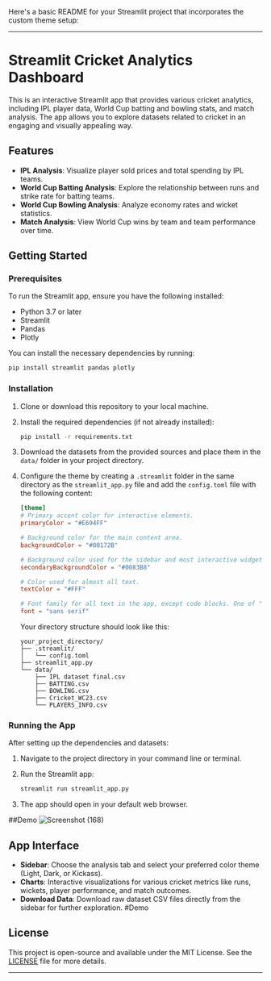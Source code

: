 Here's a basic README for your Streamlit project that incorporates the custom theme setup:

---

# Streamlit Cricket Analytics Dashboard

This is an interactive Streamlit app that provides various cricket analytics, including IPL player data, World Cup batting and bowling stats, and match analysis. The app allows you to explore datasets related to cricket in an engaging and visually appealing way.

## Features

- **IPL Analysis**: Visualize player sold prices and total spending by IPL teams.
- **World Cup Batting Analysis**: Explore the relationship between runs and strike rate for batting teams.
- **World Cup Bowling Analysis**: Analyze economy rates and wicket statistics.
- **Match Analysis**: View World Cup wins by team and team performance over time.

## Getting Started

### Prerequisites

To run the Streamlit app, ensure you have the following installed:

- Python 3.7 or later
- Streamlit
- Pandas
- Plotly

You can install the necessary dependencies by running:

```bash
pip install streamlit pandas plotly
```

### Installation

1. Clone or download this repository to your local machine.
   
2. Install the required dependencies (if not already installed):

   ```bash
   pip install -r requirements.txt
   ```

3. Download the datasets from the provided sources and place them in the `data/` folder in your project directory.

4. Configure the theme by creating a `.streamlit` folder in the same directory as the `streamlit_app.py` file and add the `config.toml` file with the following content:

   ```toml
   [theme]
   # Primary accent color for interactive elements.
   primaryColor = "#E694FF"

   # Background color for the main content area.
   backgroundColor = "#00172B"

   # Background color used for the sidebar and most interactive widgets.
   secondaryBackgroundColor = "#0083B8"

   # Color used for almost all text.
   textColor = "#FFF"

   # Font family for all text in the app, except code blocks. One of "sans serif", "serif", or "monospace".
   font = "sans serif"
   ```

   Your directory structure should look like this:

   ```
   your_project_directory/
   ├── .streamlit/
   │   └── config.toml
   ├── streamlit_app.py
   └── data/
       ├── IPL dataset final.csv
       ├── BATTING.csv
       ├── BOWLING.csv
       ├── Cricket_WC23.csv
       └── PLAYERS_INFO.csv
   ```

### Running the App

After setting up the dependencies and datasets:

1. Navigate to the project directory in your command line or terminal.

2. Run the Streamlit app:

   ```bash
   streamlit run streamlit_app.py
   ```

3. The app should open in your default web browser.

##Demo
![Screenshot (168)](https://github.com/user-attachments/assets/e3bc71c8-017f-415f-b4e4-b9dd5df5026b)


## App Interface

- **Sidebar**: Choose the analysis tab and select your preferred color theme (Light, Dark, or Kickass).
- **Charts**: Interactive visualizations for various cricket metrics like runs, wickets, player performance, and match outcomes.
- **Download Data**: Download raw dataset CSV files directly from the sidebar for further exploration.
#Demo

## License

This project is open-source and available under the MIT License. See the [LICENSE](LICENSE) file for more details.

---

